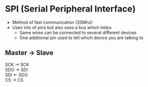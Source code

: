 # SPI (Serial Peripheral Interface)
 - Method of fast communication (20Mhz)
 - Uses lots of pins but also uses a bus which helps
   - Same wires can be connected to several different devices
   - One additional pin used to tell which device you are talking to
## Master -> Slave
SCK -> SCK  
SDO -> SDI  
SDI <- SDO  
CS -> CS  
